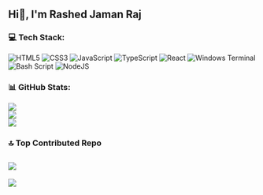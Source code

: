 ## Hi👋, I'm Rashed Jaman Raj

### 💻 Tech Stack:
![HTML5](https://img.shields.io/badge/html5-%23E34F26.svg?style=for-the-badge&logo=html5&logoColor=white) ![CSS3](https://img.shields.io/badge/css3-%231572B6.svg?style=for-the-badge&logo=css3&logoColor=white) ![JavaScript](https://img.shields.io/badge/javascript-%23323330.svg?style=for-the-badge&logo=javascript&logoColor=%23F7DF1E) ![TypeScript](https://img.shields.io/badge/typescript-%23007ACC.svg?style=for-the-badge&logo=typescript&logoColor=white) ![React](https://img.shields.io/badge/react-%2320232a.svg?style=for-the-badge&logo=react&logoColor=%2361DAFB) ![Windows Terminal](https://img.shields.io/badge/Windows%20Terminal-%234D4D4D.svg?style=for-the-badge&logo=windows-terminal&logoColor=white) ![Bash Script](https://img.shields.io/badge/bash_script-%23121011.svg?style=for-the-badge&logo=gnu-bash&logoColor=white) ![NodeJS](https://img.shields.io/badge/node.js-6DA55F?style=for-the-badge&logo=node.js&logoColor=white) 
### 📊 GitHub Stats:
![](https://github-readme-stats.vercel.app/api?username=Rashed-Jaman-Raj&theme=dark&hide_border=false&include_all_commits=true&count_private=true)<br/>
![](https://nirzak-streak-stats.vercel.app/?user=Rashed-Jaman-Raj&theme=dark&hide_border=false)<br/>
![](https://github-readme-stats.vercel.app/api/top-langs/?username=Rashed-Jaman-Raj&theme=dark&hide_border=false&include_all_commits=true&count_private=true&layout=compact)

### 🔝 Top Contributed Repo
![](https://github-contributor-stats.vercel.app/api?username=arif-sk-dev&limit=5&theme=dark&combine_all_yearly_contributions=true)
---
[![](https://visitcount.itsvg.in/api?id=Rashed-Jaman-Raj&icon=0&color=0)](https://visitcount.itsvg.in)
<!-- Proudly created with GPRM ( https://gprm.itsvg.in ) -->
